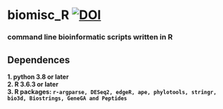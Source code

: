 # biomisc_R [![DOI](https://zenodo.org/badge/DOI/10.5281/zenodo.5218991.svg)](https://doi.org/10.5281/zenodo.5218991)
### command line bioinformatic scripts written in R 
## Dependences
**1. python 3.8 or later**  
**2. R 3.6.3 or later**  
**3. R packages: `r-argparse, DESeq2, edgeR, ape, phylotools, stringr, bio3d, Biostrings, GeneGA and Peptides`**
